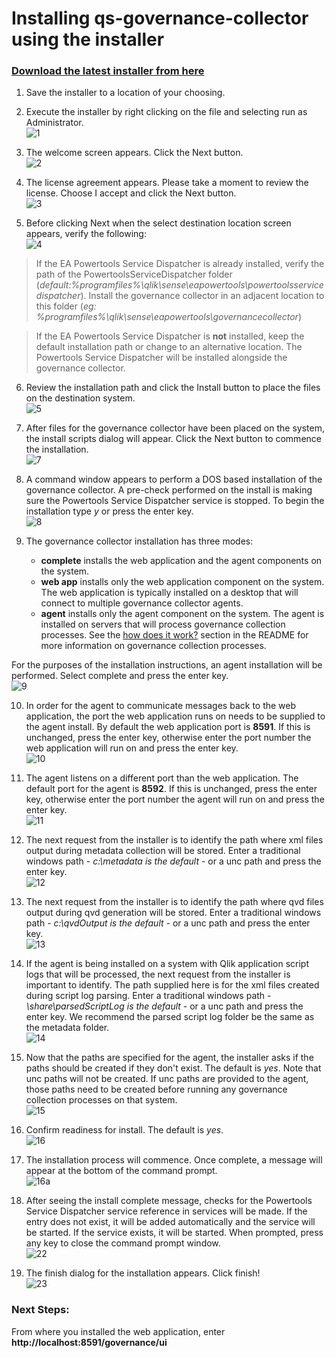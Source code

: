 # Installing qs-governance-collector using the installer

### **[Download the latest installer from here](https://s3.amazonaws.com/eapowertools/governance-collector/bin/qs-governance-collector.exe)**

1. Save the installer to a location of your choosing.

2. Execute the installer by right clicking on the file and selecting run as Administrator.   
![1](../img/installation/1.png)

3. The welcome screen appears.  Click the Next button.   
![2](../img/installation/2.png)

4. The license agreement appears.  Please take a moment to review the license.  Choose I accept and click the Next button.   
![3](../img/installation/3.png)

5. Before clicking Next when the select destination location screen appears, verify the following:    
![4](../img/installation/4.png)

> If the EA Powertools Service Dispatcher is already installed, verify the path of the PowertoolsServiceDispatcher folder (*default:%programfiles%\qlik\sense\eapowertools\powertoolsservicedispatcher*).  Install the governance collector in an adjacent location to this folder (*eg: %programfiles%\qlik\sense\eapowertools\governancecollector*)

> If the EA Powertools Service Dispatcher is **not** installed, keep the default installation path or change to an alternative location.  The Powertools Service Dispatcher will be installed alongside the governance collector.   

6. Review the installation path and click the Install button to place the files on the destination system.    
![5](../img/installation/5.png)

7. After files for the governance collector have been placed on the system, the install scripts dialog will appear.  Click the Next button to commence the installation.    
![7](../img/installation/7.png)

8. A command window appears to perform a DOS based installation of the governance collector.  A pre-check performed on the install is making sure the Powertools Service Dispatcher service is stopped.  To begin the installation type *y* or press the enter key.    
![8](../img/installation/8.png)

9. The governance collector installation has three modes:
    * **complete** installs the web application and the agent components on the system.
    * **web app** installs only the web application component on the system.  The web application is typically installed on a desktop that will connect to multiple governance collector agents.
    * **agent** installs only the agent component on the system.  The agent is installed on servers that will process governance collection processes.  See the [how does it work?](../../README.MD/#how-does-it-work) section in the README for more information on governance collection processes.

For the purposes of the installation instructions, an agent installation will be performed.  Select complete and press the enter key.   
![9](../img/installation/9.png)

10. In order for the agent to communicate messages back to the web application, the port the web application runs on needs to be supplied to the agent install.  By default the web application port is **8591**.  If this is unchanged, press the enter key, otherwise enter the port number the web application will run on and press the enter key.    
![10](../img/installation/10.png)

11. The agent listens on a different port than the web application.  The default port for the agent is **8592**.  If this is unchanged, press the enter key, otherwise enter the port number the agent will run on and press the enter key.    
![11](../img/installation/11.png)

12. The next request from the installer is to identify the path where xml files output during metadata collection will be stored.  Enter a traditional windows path - *c:\metadata is the default* - or a unc path and press the enter key.   
![12](../img/installation/12.png)

13. The next request from the installer is to identify the path where qvd files output during qvd generation will be stored.  Enter a traditional windows path - *c:\qvdOutput is the default* - or a unc path and press the enter key.   
![13](../img/installation/13.png)

14. If the agent is being installed on a system with Qlik application script logs that will be processed, the next request from the installer is important to identify.  The path supplied here is for the xml files created during script log parsing.  Enter a traditional windows path - *\\share\parsedScriptLog is the default* - or a unc path and press the enter key.  We recommend the parsed script log folder be the same as the metadata folder.   
![14](../img/installation/14.png)

15. Now that the paths are specified for the agent, the installer asks if the paths should be created if they don't exist.  The default is *yes*.  Note that unc paths will not be created.  If unc paths are provided to the agent, those paths need to be created before running any governance collection processes on that system.    
![15](../img/installation/15.png)

16. Confirm readiness for install.  The default is *yes*.   
![16](../img/installation/16.png)

17. The installation process will commence.  Once complete, a message will appear at the bottom of the command prompt.    
![16a](../img/installation/16a.png)

18. After seeing the install complete message, checks for the Powertools Service Dispatcher service reference in services will be made.  If the entry does not exist, it will be added automatically and the service will be started.  If the service exists, it will be started.  When prompted, press any key to close the command prompt window.    
![22](../img/installation/22.png)

19. The finish dialog for the installation appears.  Click finish!    
![23](../img/installation/23.png)

### Next Steps:
From where you installed the web application, enter **http://localhost:8591/governance/ui**